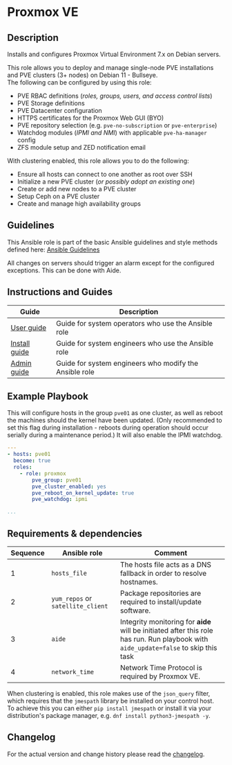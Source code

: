 # Proxmox VE

## Description

Installs and configures Proxmox Virtual Environment 7.x on Debian servers.

This role allows you to deploy and manage single-node PVE installations and PVE clusters (3+ nodes) on Debian 11 - Bullseye.  
The following can be configured by using this role:

- PVE RBAC definitions (_roles, groups, users, and access control lists_)
- PVE Storage definitions
- PVE Datacenter configuration
- HTTPS certificates for the Proxmox Web GUI (BYO)
- PVE repository selection (e.g. `pve-no-subscription` or `pve-enterprise`)
- Watchdog modules (_IPMI and NMI_) with applicable `pve-ha-manager` config
- ZFS module setup and ZED notification email

With clustering enabled, this role allows you to do the following:

- Ensure all hosts can connect to one another as root over SSH
- Initialize a new PVE cluster (_or possibly adopt an existing one_)
- Create or add new nodes to a PVE cluster
- Setup Ceph on a PVE cluster
- Create and manage high availability groups

## Guidelines

This Ansible role is part of the basic Ansible guidelines and style methods defined here:
[Ansible Guidelines](<url_to_be_provided>)

All changes on servers should trigger an alarm except for the configured exceptions. This can be done with Aide.

## Instructions and Guides

| Guide | Description |
|-------|-------------|
| [User guide](docs/user_guide.md) | Guide for system operators who use the Ansible role |
| [Install guide](docs/install_guide.md) | Guide for system engineers who use the Ansible role |
| [Admin guide](docs/admin_guide.md) | Guide for system engineers who modify the Ansible role |

## Example Playbook

This will configure hosts in the group `pve01` as one cluster, as well as
reboot the machines should the kernel have been updated. (Only recommended to
set this flag during installation - reboots during operation should occur
serially during a maintenance period.) It will also enable the IPMI watchdog.

```yaml
---
- hosts: pve01
  become: true
  roles:
    - role: proxmox
        pve_group: pve01
        pve_cluster_enabled: yes
        pve_reboot_on_kernel_update: true
        pve_watchdog: ipmi

...

```

## Requirements & dependencies

| Sequence | Ansible role | Comment |
|----------|--------------|---------|
| 1 | `hosts_file` | The hosts file acts as a DNS fallback in order to resolve hostnames. |
| 2 | `yum_repos` or `satellite_client` | Package repositories are required to install/update software. |
| 3 | `aide` | Integrity monitoring for **aide** will be initiated after this role has run.  Run playbook with `aide_update=false` to skip this task |
| 4 | `network_time` | Network Time Protocol is required by Proxmox VE. |

When clustering is enabled, this role makes use of the `json_query` filter, which requires that the `jmespath` library be installed on your control host.  
To achieve this you can either `pip install jmespath` or install it via your distribution's package manager, e.g. `dnf install python3-jmespath -y`.

## Changelog

For the actual version and change history please read the [changelog](CHANGELOG.md).
